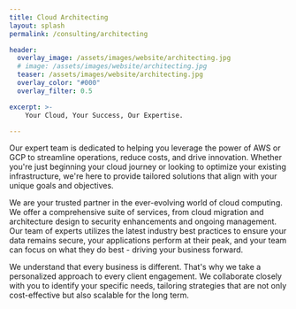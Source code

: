 ```yaml
---
title: Cloud Architecting
layout: splash
permalink: /consulting/architecting

header:
  overlay_image: /assets/images/website/architecting.jpg
  # image: /assets/images/website/architecting.jpg
  teaser: /assets/images/website/architecting.jpg
  overlay_color: "#000"
  overlay_filter: 0.5

excerpt: >-
    Your Cloud, Your Success, Our Expertise.

---
```


 Our expert team is dedicated to helping you leverage the power of AWS or GCP to streamline operations, reduce costs, and drive innovation. Whether you're just beginning your cloud journey or looking to optimize your existing infrastructure, we're here to provide tailored solutions that align with your unique goals and objectives.

 We are your trusted partner in the ever-evolving world of cloud computing. We offer a comprehensive suite of services, from cloud migration and architecture design to security enhancements and ongoing management. Our team of experts utilizes the latest industry best practices to ensure your data remains secure, your applications perform at their peak, and your team can focus on what they do best - driving your business forward.

 We understand that every business is different. That's why we take a personalized approach to every client engagement. We collaborate closely with you to identify your specific needs, tailoring strategies that are not only cost-effective but also scalable for the long term.